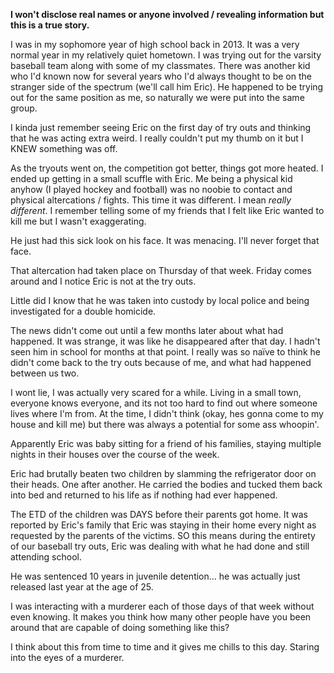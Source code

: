 **I won't disclose real names or anyone involved / revealing information but this is a true story.** 

I was in my sophomore year of high school back in 2013. It was a very normal year in my relatively quiet hometown. I was trying out for the varsity baseball team along with some of my classmates. There was another kid who I'd known now for several years who I'd always thought to be on the stranger side of the spectrum (we'll call him Eric). He happened to be trying out for the same position as me, so naturally we were put into the same group. 

I kinda just remember seeing Eric on the first day of try outs and thinking that he was acting extra weird. I really couldn't put my thumb on it but I KNEW something was off. 

As the tryouts went on, the competition got better, things got more heated. I ended up getting in a small scuffle with Eric. Me being a physical kid anyhow (I played hockey and football) was no noobie to contact and physical altercations / fights. This time it was different. I mean *really different*. I remember telling some of my friends that I felt like Eric wanted to kill me but I wasn't exaggerating. 

He just had this sick look on his face. It was menacing. I'll never forget that face. 

That altercation had taken place on Thursday of that week. Friday comes around and I notice Eric is not at the try outs. 

Little did I know that he was taken into custody by local police and being investigated for a double homicide. 

The news didn't come out until a few months later about what had happened. It was strange, it was like he disappeared after that day. I hadn't seen him in school for months at that point. I really was so naïve to think he didn't come back to the try outs because of me, and what had happened between us two. 

I wont lie, I was actually very scared for a while. Living in a small town, everyone knows everyone, and its not too hard to find out where someone lives where I'm from. At the time, I didn't think (okay, hes gonna come to my house and kill me) but there was always a potential for some ass whoopin'.

Apparently Eric was baby sitting for a friend of his families, staying multiple nights in their houses over the course of the week. 

Eric had brutally beaten two children by slamming the refrigerator door on their heads. One after another. He carried the bodies and tucked them back into bed and returned to his life as if nothing had ever happened. 

The ETD of the children was DAYS before their parents got home. It was reported by Eric's family that Eric was staying in their home every night as requested by the parents of the victims. SO this means during the entirety of our baseball try outs, Eric was dealing with what he had done and still attending school.

He was sentenced 10 years in juvenile detention... he was actually just released last year at the age of 25. 

I was interacting with a murderer each of those days of that week without even knowing. It makes you think how many other people have you been around that are capable of doing something like this?

I think about this from time to time and it gives me chills to this day. Staring into the eyes of a murderer.